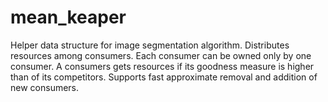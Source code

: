 mean_keaper
===========

Helper data structure for image segmentation algorithm. Distributes resources among consumers. Each consumer can be owned only by one consumer. A consumers gets resources if its goodness measure is higher than of its competitors. Supports fast approximate removal and addition of new consumers.
